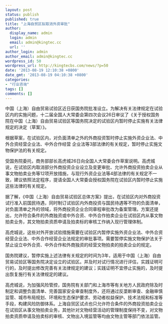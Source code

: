 ```yaml
---
layout: post
status: publish
published: true
title: "上海自贸区拟取消外资审批"
author:
  display_name: admin
  login: admin
  email: admin@kingtec.cc
  url: ''
author_login: admin
author_email: admin@kingtec.cc
wordpress_id: 50
wordpress_url: http://kingtecbs.com/news/?p=50
date: '2013-08-19 12:10:38 +0800'
date_gmt: '2013-08-19 04:10:38 +0800'
categories:
- "行业咨询"
tags: []
comments: []
---
```

<p>中国（上海）自由贸易试验区近日获国务院批准设立。为解决有关法律规定在试验区内的实施问题，十二届全国人大常委会第四次会议26日审议了《关于授权国务院在中国（上海）自由贸易试验区等国务院决定的试验区内暂时停止实施有关法律规定的决定（草案）》。</p>
<p>根据草案，在试验区内，对负面清单之外的外商投资暂时停止实施外资企业法、中外合资经营企业法、中外合作经营 企业法等3部法律的有关规定，暂时停止实施文物保护法的有关规定。</p>
<p>受国务院委托，商务部部长高虎城26日向全国人大常委会作草案说明。高虎城说，在试验区内取消部分外商投资企业设立及变更审批、允许外商投资拍卖企业从事文物拍卖业务等12项开放措施，与现行外资企业法等4部法律的有关规定不一致，建议依照法定程序，提请全国人大常委会授权国务院在试验区内暂时停止实施这些法律的有关规定。</p>
<p>据了解，《中国（上海）自由贸易试验区总体方案》提出，在试验区内对外商投资试行准入前国民待遇，同时制订试验区内外商投资与国民待遇等不符的负面清单，对负面清单之外的领域，将外商投资企业合同章程审批改为备案管理。方案还提出，允许符合条件的外商独资或中外合资、中外合作拍卖企业在试验区内从事文物拍卖业务，其文物拍卖资质申请及拍卖标的审核工作纳入现行管理体制。</p>
<p>高虎城说，这些对外开放试验措施需要在试验区内暂停实施外资企业法、中外合资经营企业法、中外合作经营企业法规定的审批事项。需要暂停实施文物保护法关于禁止设立中外合资、中外合作和外商独资的经营文物拍卖的拍卖企业的规定。</p>
<p>国务院建议，暂停实施上述法律有关规定的时间为3年，适用于中国（上海）自由贸易试验区等国务院决定设立的试验区。并及时对试行情况进行评估，实践证明可行的，及时提出修改完善有关法律规定的建议；实践证明不宜停止实施的，及时提出恢复施行有关法律规定的建议。</p>
<p>高虎城说，为加强风险管控，国务院有关部门和上海市等有关地方人民政府除及时制定和调整负面清单、完善国家安全审查制度外，还将通过反垄断审查、金融审慎监管、城市布局规划、环境和生态保护要求、劳动者权益保护、技术法规和标准等手段，构建风险防御体系。上海自贸区试点也只允许符合条件的外商投资拍卖企业在试验区从事文物拍卖业务，其他针对文物经营活动的管理制度保持不变，对文物拍卖资质申请及拍卖标的审核、文物出入境监管等均由文物主管等部门依法监管。</p>
